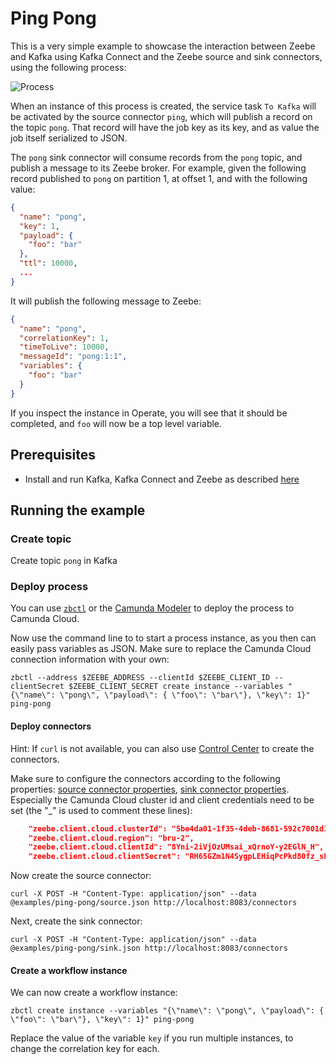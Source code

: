 # Ping Pong

This is a very simple example to showcase the interaction between Zeebe and Kafka using Kafka Connect and the Zeebe source and sink connectors, using the following process:

![Process](process.png)

When an instance of this process is created, the service task `To Kafka` will be activated by the
source connector `ping`, which will publish a record on the topic `pong`. That record will have
the job key as its key, and as value the job itself serialized to JSON.

The `pong` sink connector will consume records from the `pong` topic, and publish a message to
its Zeebe broker. For example, given the following record published to `pong` on partition 1,
at offset 1, and with the following value:

```json
{
  "name": "pong",
  "key": 1,
  "payload": {
    "foo": "bar"
  },
  "ttl": 10000,
  ...
}
```

It will publish the following message to Zeebe:

```json
{
  "name": "pong",
  "correlationKey": 1,
  "timeToLive": 10000,
  "messageId": "pong:1:1",
  "variables": {
    "foo": "bar"
  }
}
```

If you inspect the instance in Operate, you will see that it should be completed, and `foo` will now
be a top level variable.

## Prerequisites

* Install and run Kafka, Kafka Connect and Zeebe as described [here](https://github.com/zeebe-io/kafka-connect-zeebe/tree/master/examples#setup)

## Running the example

### Create topic

Create topic `pong` in Kafka

### Deploy process

You can use [`zbctl`](https://github.com/zeebe-io/zeebe/releases) or the [Camunda Modeler](https://camunda.com/download/modeler/) to deploy the process to Camunda Cloud.

Now use the command line to to start a process instance, as you then can easily pass variables as JSON. Make sure to replace the Camunda Cloud connection information with your own:

```shell
zbctl --address $ZEEBE_ADDRESS --clientId $ZEEBE_CLIENT_ID --clientSecret $ZEEBE_CLIENT_SECRET create instance --variables "{\"name\": \"pong\", \"payload\": { \"foo\": \"bar\"}, \"key\": 1}" ping-pong
```


#### Deploy connectors

Hint: If `curl` is not available, you can also use [Control Center](http://localhost:9021) to create the connectors.

Make sure to configure the connectors according to the following properties: [source connector properties](source.json), [sink connector properties](sink.json). Especially the Camunda Cloud cluster id and client credentials need to be set (the "\_" is used to comment these lines):

```json
    "zeebe.client.cloud.clusterId": "5be4da01-1f35-4deb-8681-592c7001d1bd",
    "zeebe.client.cloud.region": "bru-2",
    "zeebe.client.cloud.clientId": "8Yni-2iVjOzUMsai_xQrnoY-y2EGlN_H",
    "zeebe.client.cloud.clientSecret": "RH65GZm1N4SygpLEHiqPcPkd80fz_sF2LNZfrAsC6ttIoBy288bkAexscf1PG_PV",
```

Now create the source connector:

```shell
curl -X POST -H "Content-Type: application/json" --data @examples/ping-pong/source.json http://localhost:8083/connectors
```

Next, create the sink connector:

```
curl -X POST -H "Content-Type: application/json" --data @examples/ping-pong/sink.json http://localhost:8083/connectors
```

#### Create a workflow instance

We can now create a workflow instance:

```shell
zbctl create instance --variables "{\"name\": \"pong\", \"payload\": { \"foo\": \"bar\"}, \"key\": 1}" ping-pong
```

Replace the value of the variable `key` if you run multiple instances, to change the correlation key for each.
